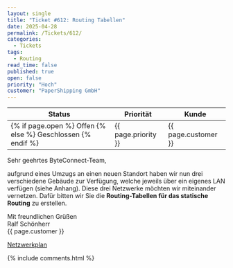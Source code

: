 ```yaml
---
layout: single
title: "Ticket #612: Routing Tabellen"
date: 2025-04-28
permalink: /Tickets/612/
categories:
  - Tickets
tags:
  - Routing
read_time: false
published: true
open: false
priority: "Hoch"
customer: "PaperShipping GmbH"
---
```


| Status | Priorität | Kunde |
|--------|----------|--------|
| {% if page.open %} Offen {% else %} Geschlossen {% endif %} | {{ page.priority }} | {{ page.customer }} |

Sehr geehrtes ByteConnect-Team,

aufgrund eines Umzugs an einen neuen Standort haben wir nun drei verschiedene Gebäude zur Verfügung, welche jeweils über ein eigenes LAN verfügen (siehe Anhang). Diese drei Netzwerke möchten wir miteinander vernetzen. Dafür bitten wir Sie die **Routing-Tabellen für das statische Routing** zu erstellen.

Mit freundlichen Grüßen  
Ralf Schönherr  
{{ page.customer }}

[Netzwerkplan](/assets/images/Netzwerkplan.png)

{% include comments.html %}